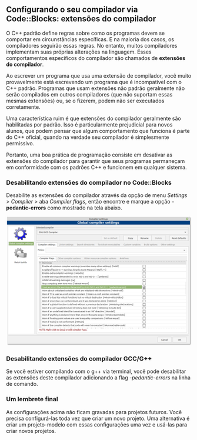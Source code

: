 ## Configurando o seu compilador via Code::Blocks: extensões do compilador

O C++ padrão define regras sobre como os programas devem se comportar em circunstâncias específicas. E na maioria dos casos, os compiladores seguirão essas regras. No entanto, muitos compiladores implementam suas próprias alterações na linguagem. Esses comportamentos específicos do compilador são chamados de **extensões do compilador**.

Ao escrever um programa que usa uma extensão de compilador, você muito provavelmente está escrevendo um programa que é incompatível com o C++ padrão. Programas que usam extensões não padrão geralmente não serão compilados em outros compiladores (que não suportam essas mesmas extensões) ou, se o fizerem, podem não ser executados corretamente.

Uma característica ruim é que extensões do compilador geralmente são habilitadas por padrão. Isso é particularmente prejudicial para novos alunos, que podem pensar que algum comportamento que funciona é parte do C++ oficial, quando na verdade seu compilador é simplesmente permissivo.

Portanto, uma boa prática de programação consiste em desativar as extensões do compilador para garantir que seus programas permaneçam em conformidade com os padrões C++ e funcionem em qualquer sistema.

### Desabilitando extensões do compilador no Code::Blocks

Desabilite as extensões do compilador através da opção de menu *Settings* > *Compiler* > aba *Compiler flags*, então encontre e marque a opção **-pedantic-errors** como mostrado na tela abaixo.

![](tela01.png)

### Desabilitando extensões do compilador GCC/G++

Se você estiver compilando com o g++ via terminal, você pode desabilitar as extensões deste compilador adicionando a flag *-pedantic-errors* na linha de comando.

### Um lembrete final

As configurações acima não ficam gravadas para projetos futuros. Você precisa configurá-las toda vez que criar um novo projeto. Uma alternativa é criar um projeto-modelo com essas configurações uma vez e usá-las para criar novos projetos.


